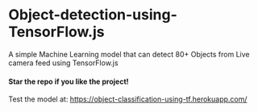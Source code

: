 # Object-detection-using-TensorFlow.js

A simple Machine Learning model that can detect 80+ Objects from Live camera feed using TensorFlow.js

#### Star the repo if you like the project! 

Test the model at: https://object-classification-using-tf.herokuapp.com/

